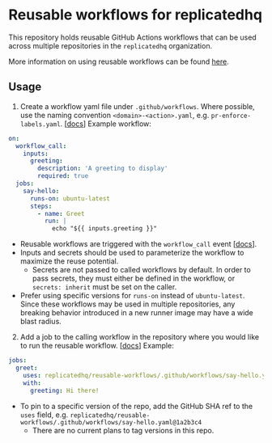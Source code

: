 # Reusable workflows for replicatedhq

This repository holds reusable GitHub Actions workflows that can be used across multiple repositories in the  `replicatedhq` organization.

More information on using reusable workflows can be found [here](https://docs.github.com/en/enterprise-cloud@latest/actions/using-workflows/reusing-workflows).

## Usage
1. Create a workflow yaml file under `.github/workflows`. Where possible, use the naming convention `<domain>-<action>.yaml`, e.g. `pr-enforce-labels.yaml`. \[[docs](https://docs.github.com/en/enterprise-cloud@latest/actions/using-workflows/reusing-workflows#example-reusable-workflow)\] Example workflow:
```yaml
on:
  workflow_call:
    inputs:
      greeting:
        description: 'A greeting to display'
        required: true
  jobs:
    say-hello:
      runs-on: ubuntu-latest
      steps:
        - name: Greet
          run: |
            echo "${{ inputs.greeting }}" 
```
  - Reusable workflows are triggered with the `workflow_call` event \[[docs](https://docs.github.com/en/actions/using-workflows/workflow-syntax-for-github-actions#onworkflow_call)\].
  - Inputs and secrets should be used to parameterize the workflow to maximize the reuse potential.
    - Secrets are not passed to called workflows by default. In order to pass secrets, they must either be defined in the workflow, or `secrets: inherit` must be set on the caller.
  - Prefer using specific versions for `runs-on` instead of `ubuntu-latest`. Since these workflows may be used in multiple repositories, any breaking behavior introduced in a new runner image may have a wide blast radius.
2. Add a job to the calling workflow in the repository where you would like to run the reusable workflow. \[[docs](https://docs.github.com/en/enterprise-cloud@latest/actions/using-workflows/reusing-workflows#calling-a-reusable-workflow)\] Example:
```yaml
jobs:
  greet:
    uses: replicatedhq/reusable-workflows/.github/workflows/say-hello.yaml
    with:
      greeting: Hi there!
```
  - To pin to a specific version of the repo, add the GitHub SHA ref to the `uses` field, e.g. `replicatedhq/reusable-workflows/.github/workflows/say-hello.yaml@1a2b3c4`
    - There are no current plans to tag versions in this repo.
